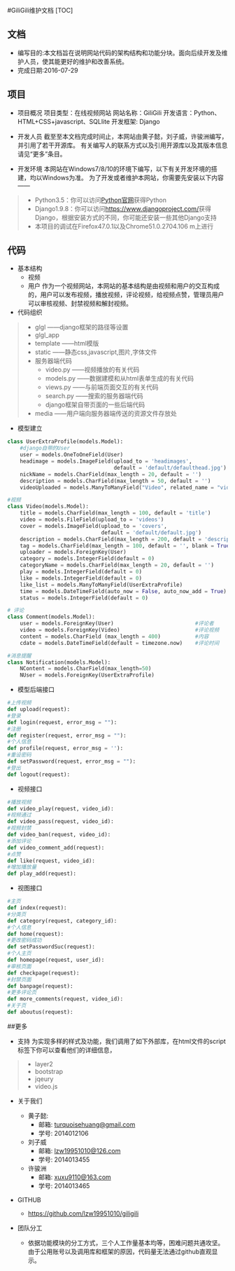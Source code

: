 #GiliGili维护文档
[TOC]

## 文档

- 编写目的:本文档旨在说明网站代码的架构结构和功能分块。面向后续开发及维护人员，使其能更好的维护和改善系统。	
- 完成日期:2016-07-29

## 项目
- 项目概况
		项目类型：在线视频网站
		网站名称：GiliGili
		开发语言：Python、HTML+CSS+javascript、SQLlite
		开发框架: Django
		
- 开发人员
		截至至本文档完成时间止，本网站由黄子懿，刘子威，许骏洲编写，并引用了若干开源库。
		有关编写人的联系方式以及引用开源库以及其版本信息请见“更多”条目。
- 开发环境
本网站在Windows7/8/10的环境下编写，以下有关开发环境的搭建，均以Windows为准。
为了开发或者维护本网站，你需要先安装以下内容——
> - Python3.5：你可以访问[Python官网](https://www.python.org/)获得Python
> - Django1.9.8：你可以访问<https://www.djangoproject.com/>获得Django，根据安装方式的不同，你可能还安装一些其他Django支持
> - 本项目的调试在Firefox47.0.1以及Chrome51.0.2704.106 m上进行

## 代码
- 基本结构
	- 视频 
	- 用户
作为一个视频网站，本网站的基本结构是由视频和用户的交互构成的，用户可以发布视频，播放视频，评论视频，给视频点赞，管理员用户可以审核视频、封禁视频和解封视频。
- 代码组织
>- glgl  ——django框架的路径等设置
>- glgl_app
>  - template  ——html模版
>  - static  ——静态css,javascript,图片,字体文件
>  - 服务器端代码
>       - video.py  ——视频播放的有关代码
>       - models.py  ——数据建模和从html表单生成的有关代码
>       - views.py  ——与前端页面交互的有关代码
>       - search.py  ——搜索的服务器端代码
>       - django框架自带页面的一些后端代码
>- media  ——用户端向服务器端传送的资源文件存放处

- 模型建立
``` python
class UserExtraProfile(models.Model):
	#django自带的User
	user = models.OneToOneField(User)
	headimage = models.ImageField(upload_to = 'headimages', 
								  default = 'default/defaulthead.jpg')				#头像
	nickName = models.CharField(max_length = 20, default = '')						#昵称
	description = models.CharField(max_length = 50, default = '')					#个人描述
	videoUploaded = models.ManyToManyField("Video", related_name = "videoUploaded")	#上传的视频

#视频
class Video(models.Model):
	title = models.CharField(max_length = 100, default = 'title')				#标题
	video = models.FileField(upload_to = 'videos')								#视频文件
	cover = models.ImageField(upload_to = 'covers', 
							  default = 'default/default.jpg')					#封面
	description = models.CharField(max_length = 200, default = 'description')	#描述
	tag = models.CharField(max_length = 100, default = '', blank = True)		#标签
	uploader = models.ForeignKey(User)											#UP主
	category = models.IntegerField(default = 0)									#类别id
	categoryName = models.CharField(max_length = 20, default = '')				#类别名
	play = models.IntegerField(default = 0)										#播放数
	like = models.IntegerField(default = 0)										#点赞数
	like_list = models.ManyToManyField(UserExtraProfile)						#点赞列表
	time = models.DateTimeField(auto_now = False, auto_now_add = True)			#上传时间
	status = models.IntegerField(default = 0)									#状态

# 评论
class Comment(models.Model):
	user = models.ForeignKey(User)							#评论者
	video = models.ForeignKey(Video)						#评论视频
	content = models.CharField (max_length = 400)			#内容
	cdate = models.DateTimeField(default = timezone.now)	#评论时间

#消息提醒
class Notification(models.Model):
	NContent = models.CharField(max_length=50)
	NUser = models.ForeignKey(UserExtraProfile)
```
- 模型后端接口
```python
#上传视频
def upload(request):
#登录
def login(request, error_msg = ""):
#注册
def register(request, error_msg = ""):
#个人信息
def profile(request, error_msg = ''):
#重设密码
def setPassword(request, error_msg = ""):
#登出
def logout(request):
```
- 视频接口
```python
#播放视频
def video_play(request, video_id):
#视频通过
def video_pass(request, video_id):
#视频封禁
def video_ban(request, video_id):
#添加评论
def video_comment_add(request):
#点赞
def like(request, video_id):
#增加播放量
def play_add(request):
```
- 视图接口
```python
#主页
def index(request):
#分类页
def category(request, category_id):
#个人信息
def home(request):
#更改密码成功
def setPasswordSuc(request):
#个人主页
def homepage(request, user_id):
#审核页面
def checkpage(request):
#封禁页面
def banpage(request):
#更多评论页
def more_comments(request, video_id):
#关于页
def aboutus(request):
```
##更多
- 支持
	为实现多样的样式及功能，我们调用了如下外部库，在html文件的script标签下你可以查看他们的详细信息，
> - layer2
> - bootstrap
> - jqeury
> - video.js
 
- 关于我们
  - 黄子懿:
     - 邮箱: <turquoisehuang@gmail.com>
     - 学号: 2014012106
  - 刘子威
	  - 邮箱: <lzw19951010@126.com>
	  - 学号: 2014013455
  - 许骏洲
	  - 邮箱: <xuxu9110@163.com>
	  - 学号: 2014013465
- GITHUB
  - <https://github.com/lzw19951010/giligili>
  
- 团队分工
  - 依据功能模块的分工方式，三个人工作量基本均等，困难问题共通攻坚。由于公用账号以及调用库和框架的原因，代码量无法通过github直观显示。

